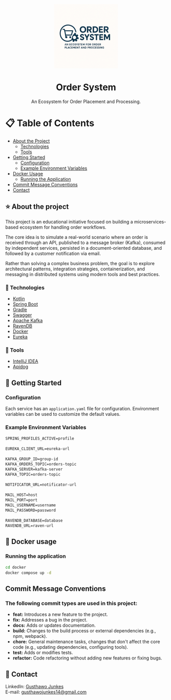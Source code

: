 <div align="center">

<img src="assets/logo.png" alt="logo" width="200" height="auto" />

<h1>Order System</h1>
<p>
    An Ecosystem for Order Placement and Processing.
</p>

</div>

# :clipboard: Table of Contents

- [About the Project](#star-about-the-project)
    * [Technologies](#microscope-technologies)
    * [Tools](#wrench-tools)
- [Getting Started](#beginner-getting-started)
    * [Configuration](#configuration)
    * [Example Environment Variables](#example-environment-variables)
- [Docker Usage](#whale-docker-usage)
    * [Running the Application](#running-the-application)
- [Commit Message Conventions](#commit-message-conventions)
- [Contact](#handshake-contact)

## :star: About the project
This project is an educational initiative focused on building a microservices-based ecosystem for handling order workflows.

The core idea is to simulate a real-world scenario where an order is received through an API, published to a message broker (Kafka), consumed by independent services, persisted in a document-oriented database, and followed by a customer notification via email.

Rather than solving a complex business problem, the goal is to explore architectural patterns, integration strategies, containerization, and messaging in distributed systems using modern tools and best practices.

### :microscope: Technologies
- [Kotlin](https://kotlinlang.org/)
- [Spring Boot](https://spring.io/projects/spring-boot)
- [Gradle](https://gradle.org/)
- [Swagger](https://swagger.io/)
- [Apache Kafka](https://kafka.apache.org/)
- [RavenDB](https://ravendb.net/)
- [Docker](https://www.docker.com/)
- [Eureka](https://spring.io/projects/spring-cloud-netflix/)
### :wrench: Tools
- [IntelliJ IDEA](https://www.jetbrains.com/idea/)
- [Apidog](https://apidog.com/)

## :beginner: Getting Started

### Configuration

Each service has an `application.yaml` file for configuration. Environment variables can be used to customize the default values.

### Example Environment Variables

```env
SPRING_PROFILES_ACTIVE=profile

EUREKA_CLIENT_URL=eureka-url

KAFKA_GROUP_ID=group-id
KAFKA_ORDERS_TOPIC=orders-topic
KAFKA_SERVER=kafka-server
KAFKA_TOPIC=orders-topic

NOTIFICATOR_URL=notificator-url

MAIL_HOST=host
MAIL_PORT=port
MAIL_USERNAME=username
MAIL_PASSWORD=password

RAVENDB_DATABASE=database
RAVENDB_URL=raven-url
```

## :whale: Docker usage
### Running the application
```bash
cd docker
docker compose up -d
```

## Commit Message Conventions

### The following commit types are used in this project:

*   **feat:** Introduces a new feature to the project.
*   **fix:** Addresses a bug in the project.
*   **docs:** Adds or updates documentation.
*   **build:** Changes to the build process or external dependencies (e.g., npm, webpack).
*   **chore:** General maintenance tasks, changes that don't affect the core code (e.g., updating dependencies, configuring tools).
*   **test:** Adds or modifies tests.
*   **refactor:** Code refactoring without adding new features or fixing bugs.

## :handshake: Contact
LinkedIn: [Gusthawo Junkes](https://www.linkedin.com/in/gusthawojunkes/)
<br />
E-mail: [gusthawojunkes14@gmail.com](gusthawojunkes14@gmail.com)
